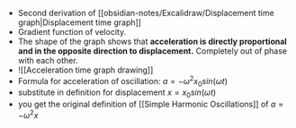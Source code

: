 - Second derivation of [[obsidian-notes/Excalidraw/Displacement time graph|Displacement time graph]] 
- Gradient function of velocity.
- The shape of the graph shows that **acceleration is directly proportional and in the opposite direction to displacement.** Completely out of phase with each other.
- ![[Acceleration time graph drawing]]
- Formula for acceleration of oscillation: $a=-\omega^2 x_0 sin (\omega t)$  
- substitute in definition for displacement $x = x_0 sin(\omega t)$ 
- you get the original definition of [[Simple Harmonic Oscillations]] of $a = -\omega ^2 x$ 